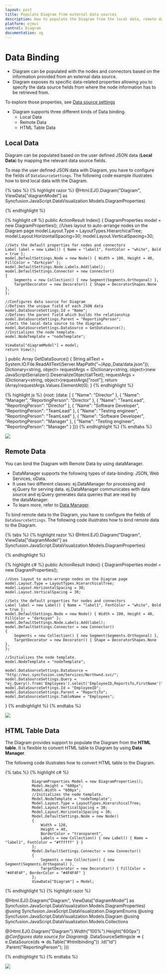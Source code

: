 ```yaml
---
layout: post
title: Populate Diagram from external data sources
description: How to populate the Diagram from the local data, remote data, or HTML tables?
platform: ejmvc
control: Diagram
documentation: ug
---
```


# Data Binding

* Diagram can be populated with the nodes and connectors based on the information provided from an external data source.
* Diagram exposes its specific data-related properties allowing you to specify the data source fields from where the node information has to be retrieved from.

To explore those properties, see [Data source settings](http://help.syncfusion.com/CR/cref_files/aspnet/ejweb/Syncfusion.EJ~Syncfusion.JavaScript.DataVisualization.Models.Diagram.DataSourceSettings.html "Data source settings")

* Diagram supports three different kinds of Data binding.
	* Local Data
	* Remote Data
	* HTML Table Data

## Local Data

Diagram can be populated based on the user defined JSON data (**Local Data**) by mapping the relevant data source fields.

To map the user defined JSON data with Diagram, you have to configure the fields of `DataSourceSettings`. The following code example illustrates how to bind local data with the Diagram.

{% tabs %}
{% highlight razor %}
@Html.EJ().Diagram("Diagram", ViewData["diagramModel"] as Syncfusion.JavaScript.DataVisualization.Models.DiagramProperties)

<script type="text/javascript">
    //Binds custom JSON with node
    function nodeTemplate(diagram, node) {
        // Sets the Name field of JSON data as label.
        node.labels[0].text = node.Name;
    }
</script>
{% endhighlight %}

{% highlight c# %}
public ActionResult Index()
{
    DiagramProperties model = new DiagramProperties();
    //Uses layout to auto-arrange nodes on the Diagram page
    model.Layout.Type = LayoutTypes.HierarchicalTree;
    model.Layout.HorizontalSpacing=30;
    model.Layout.VerticalSpacing=30;
    
    //Sets the default properties for nodes and connectors
    Label label = new Label() { Name = "label1", FontColor = "white", Bold = true };
    model.DefaultSettings.Node = new Node() { Width = 100, Height = 40, FillColor = "darkcyan" };
    model.DefaultSettings.Node.Labels.Add(label);
    model.DefaultSettings.Connector = new Connector()
    {
        Segments = new Collection() { new Segment(Segments.Orthogonal) },
        TargetDecorator = new Decorator() { Shape = DecoratorShapes.None },
    };  
    
    //Configures data source for Diagram
    //Defines the unique field of each JSON data
    model.DataSourceSettings.Id = "Name";
    //Defines the parent field which builds the relationship
    model.DataSourceSettings.Parent = "ReportingPerson";
    //Sets the local data source to the diagram.
    model.DataSourceSettings.DataSource = GetDataSource(); 
    //Initializes the node template.
    model.NodeTemplate = "nodeTemplate";
    
    ViewData["diagramModel"] = model;
    return View();
}
public Array GetDataSource()
{
    String allText = System.IO.File.ReadAllText(Server.MapPath("~/App_Data/data.json"));
    Dictionary<string, object> requestArgs = (Dictionary<string, object>)new JavaScriptSerializer().DeserializeObject(allText);
    requestArgs = (Dictionary<string, object>)requestArgs["root"];
    return (Array)requestArgs.Values.ElementAt(0);
}
{% endhighlight %}

{% highlight js %}
{root: {data: [ 
    { "Name": "Director" },
    { "Name": "Manager", "ReportingPerson": "Director" },
    { "Name": "TeamLead", "ReportingPerson": "Director" },
    { "Name": "Software Developer", "ReportingPerson": "TeamLead" },
    { "Name": "Testing engineer", "ReportingPerson": "TeamLead" },
    { "Name": "Software Developer", "ReportingPerson": "Manager" },
    { "Name": "Testing engineer", "ReportingPerson": "Manager" }
]}}
{% endhighlight %}
{% endtabs %}

![](Data-Binding_images/Data-Binding_img1.png)

## Remote Data

You can bind the Diagram with Remote Data by using dataManager.

* DataManager supports the following types of data-binding: JSON, Web Services, oData.
* It uses two different classes: ej.DataManager for processing and ej.Query for serving data. ej.DataManager communicates with data source and ej.Query generates data queries that are read by the dataManager.
* To learn more, refer to [Data Manager](/aspnetmvc/DataManager/Getting-Started "Data Manager").

To bind remote data to the Diagram, you have to configure the fields of `DataSourceSettings`. The following code illustrates how to bind remote data to the Diagram.

{% tabs %}
{% highlight razor %}
@Html.EJ().Diagram("Diagram", ViewData["diagramModel"] as Syncfusion.JavaScript.DataVisualization.Models.DiagramProperties)

<script type="text/javascript">
    //Binds custom JSON with node
    function nodeTemplate(diagram, node) {
        // Sets the Name field of JSON data as label.
        node.labels[0].text = node.FirstName;
    }
</script>
{% endhighlight %}

{% highlight c# %}
public ActionResult Index()
{
    DiagramProperties model = new DiagramProperties();
    
    //Uses layout to auto-arrange nodes on the Diagram page
    model.Layout.Type = LayoutTypes.HierarchicalTree;
    model.Layout.HorizontalSpacing = 30;
    model.Layout.VerticalSpacing = 30;

    //Sets the default properties for nodes and connectors
    Label label = new Label() { Name = "label1", FontColor = "white", Bold = true };
    model.DefaultSettings.Node = new Node() { Width = 100, Height = 40, FillColor = "darkcyan" };
    model.DefaultSettings.Node.Labels.Add(label);
    model.DefaultSettings.Connector = new Connector()
    {
        Segments = new Collection() { new Segment(Segments.Orthogonal) },
        TargetDecorator = new Decorator() { Shape = DecoratorShapes.None },
    };

    //Initializes the node template.
    model.NodeTemplate = "nodeTemplate";

    model.DataSourceSettings.DataSource = "http://mvc.syncfusion.com/Services/Northwnd.svc/";
    model.DataSourceSettings.Query = "ej.Query().from('Employees').select('EmployeeID,ReportsTo,FirstName')";
    model.DataSourceSettings.Id = "EmployeeID";
    model.DataSourceSettings.Parent = "ReportsTo";
    model.DataSourceSettings.TableName = "Employees";   
}
{% endhighlight %}
{% endtabs %}

![](Data-Binding_images/Data-Binding_img2.png)

## HTML Table Data

The Diagram provides support to populate the Diagram from the **HTML table**. It is flexible to convert HTML table to Diagram by using **Data Manager**.

The following code illustrates how to convert HTML table to the Diagram.

{% tabs %}
{% highlight c# %}

                DiagramProperties Model = new DiagramProperties();
                Model.Height = "600px";
                Model.Width = "600px";
                //Initializes the node template.
                Model.NodeTemplate = "nodeTemplate";
                Model.Layout.Type = LayoutTypes.HierarchicalTree;
                Model.Layout.VerticalSpacing = 30;
                Model.Layout.HorizontalSpacing = 30;
                Model.DefaultSettings.Node = new Node()
                {
                    Width = 120,
                    Height = 40,
                    BorderColor = "transparent",
                    Labels = new Collection() { new Label() { Name = "label1", FontColor = "#ffffff" } }
                };
                Model.DefaultSettings.Connector = new Connector()
                {
                    Segments = new Collection() { new Segment(Segments.Orthogonal) },
                    TargetDecorator = new Decorator() { FillColor = "#4F4F4F", BorderColor = "#4F4F4F" }
                };
                ViewData["Diagram"] = Model;
                
{% endhighlight %}
{% highlight razor %}

@Html.EJ().Diagram("Diagram", ViewData["diagramModel"] as Syncfusion.JavaScript.DataVisualization.Models.DiagramProperties)
@using Syncfusion.JavaScript.DataVisualization.DiagramEnums 
@using Syncfusion.JavaScript.DataVisualization.Models.Diagram
@using Syncfusion.JavaScript.DataVisualization.Models.Collections

@(Html.EJ().Diagram("Diagram").Width("100%").Height("600px")
@*Configures data source for Diagram*@
.DataSourceSettings(e => 
{ 
    e.DataSource(ds => ds.Table("#htmlbinding"))
    .Id("Id")
    .Parent("ReportingPerson");
}))

<!-- HTML Table -->
<script id="htmlbinding" type="text/template" >
    <table style="display: none">
        <thead>
            <tr>
                <th>Id</th>
                <th>Designation</th>
                <th>Color</th>
                <th>ReportingPerson</th>
            </tr>
        </thead>
        <tbody>
            <tr>
                <td>parent</td>
                <td>Managing Director</td>
                <td>#822b86</td>
                <td>null</td>
            </tr>
            <tr>
                <td>1</td>
                <td>Project manager</td>
                <td>#3c418d</td>
                <td>parent</td>
            </tr>
            <tr>
                <td>2</td>
                <td>Project manager</td>
                <td>#108d8d</td>
                <td>parent</td>
            </tr>
            <tr>
                <td>3</td>
                <td>Product Lead</td>
                <td>#3c418d</td>
                <td>1</td>
            </tr>
            <tr>
                <td>4</td>
                <td>Product Lead</td>
                <td>#3c418d</td>
                <td>1</td>
            </tr>
            <tr>
                <td>5</td>
                <td>Product Lead</td>
                <td>#108d8d</td>
                <td>2</td>
            </tr>
            <tr>
                <td>6</td>
                <td>Product Lead</td>
                <td>#108d8d</td>
                <td>2</td>
            </tr>
            <tr>
                <td>7</td>
                <td>S/W engineer</td>
                <td>#3c418d</td>
                <td>4</td>
            </tr>
            <tr>
                <td>8</td>
                <td>S/W engineer</td>
                <td>#3c418d</td>
                <td>4</td>
            </tr>
        </tbody>
    </table>
</script>

<script type="text/javascript">
//Binds custom JSON with node
    function nodeTemplate(diagram, node) {
        node.labels[0].text = node.Designation;
        node.fillColor = node.Color;
    }
</script>
{% endhighlight %}
{% endtabs %}

![](Data-Binding_images/Data-Binding_img4.png)
